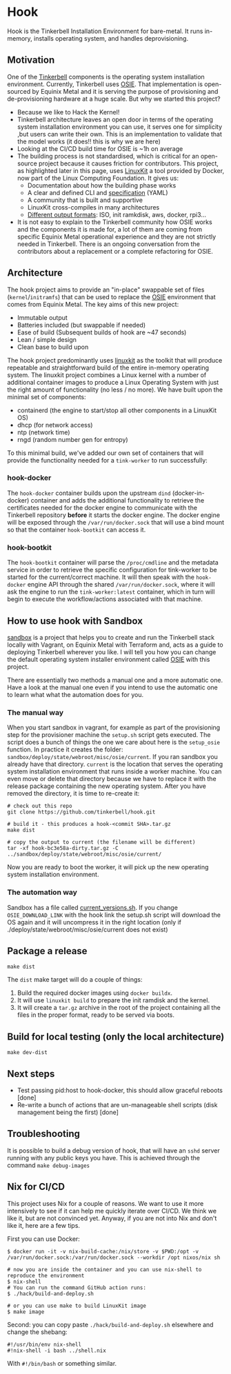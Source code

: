 # Hook

Hook is the Tinkerbell Installation Environment for bare-metal.
It runs in-memory, installs operating system, and handles deprovisioning.

## Motivation

<!-- TODO: Move this to the documentation repository once this is part of the Tinkerbell organisation. -->

One of the [Tinkerbell] components is the operating system installation environment.
Currently, Tinkerbell uses [OSIE].
That implementation is open-sourced by Equinix Metal and it is serving the purpose of provisioning and de-provisioning hardware at a huge scale.
But why we started this project?

- Because we like to Hack the Kernel!
- Tinkerbell architecture leaves an open door in terms of the operating system installation environment you can use, it serves one for simplicity ,but users can write their own.
  This is an implementation to validate that the model works (it does!! this is why we are here)
- Looking at the CI/CD build time for OSIE is ~1h on average
- The building process is not standardised, which is critical for an open-source project because it causes friction for contributors.
  This project, as highlighted later in this page, uses [LinuxKit] a tool provided by Docker, now part of the Linux Computing Foundation.
  It gives us:
  - Documentation about how the building phase works
  - A clear and defined CLI and [specification] (YAML)
  - A community that is built and supportive
  - LinuxKit cross-compiles in many architectures
  - [Different output formats]: ISO, init ramkdisk, aws, docker, rpi3...
- It is not easy to explain to the Tinkerbell community how OSIE works and the components it is made for, a lot of them are coming from specific Equinix Metal operational experience and they are not strictly needed in Tinkerbell.
  There is an ongoing conversation from the contributors about a replacement or a complete refactoring for OSIE.

## Architecture

The hook project aims to provide an "in-place" swappable set of files (`kernel`/`initramfs`) that can be used to replace the [OSIE] environment that comes from Equinix Metal.
The key aims of this new project:

- Immutable output
- Batteries included (but swappable if needed)
- Ease of build (Subsequent builds of hook are ~47 seconds)
- Lean / simple design
- Clean base to build upon

The hook project predominantly uses [linuxkit] as the toolkit that will produce repeatable and straightforward build of the entire in-memory operating system.
The linuxkit project combines a Linux kernel with a number of additional container images to produce a Linux Operating System with just the right amount of functionality (no less / no more).
We have built upon the minimal set of components:

- containerd (the engine to start/stop all other components in a LinuxKit OS)
- dhcp (for network access)
- ntp (network time)
- rngd (random number gen for entropy)

To this minimal build, we've added our own set of containers that will provide the functionality needed for a `tink-worker` to run successfully:

### hook-docker

The `hook-docker` container builds upon the upstream `dind` (docker-in-docker) container and adds the additional functionality to retrieve the certificates needed for the docker engine to communicate with the Tinkerbell repository **before** it starts the docker engine.
The docker engine will be exposed through the `/var/run/docker.sock` that will use a bind mount so that the container `hook-bootkit` can access it.

### hook-bootkit

The `hook-bootkit` container will parse the `/proc/cmdline` and the metadata service in order to retrieve the specific configuration for tink-worker to be started for the current/correct machine.
It will then speak with the `hook-docker` engine API through the shared `/var/run/docker.sock`, where it will ask the engine to run the `tink-worker:latest` container, which in turn will begin to execute the workflow/actions associated with that machine.

## How to use hook with Sandbox

[sandbox] is a project that helps you to create and run the Tinkerbell stack locally with Vagrant, on Equinix Metal with Terraform and, acts as a guide to deploying Tinkerbell wherever you like.
I will tell you how you can change the default operating system installer environment called [OSIE] with this project.

There are essentially two methods a manual one and a more automatic one.
Have a look at the manual one even if you intend to use the automatic one to learn what what the automation does for you.

### The manual way

When you start sandbox in vagrant, for example as part of the provisioning step for the provisioner machine the `setup.sh` script gets executed.
The script does a bunch of things the one we care about here is the `setup_osie` function.
In practice it creates the folder: `sandbox/deploy/state/webroot/misc/osie/current`.
If you ran sandbox you already have that directory.
`current` is the location that serves the operating system installation environment that runs inside a worker machine.
You can even move or delete that directory because we have to replace it with the release package containing the new operating system.
After you have removed the directory, it is time to re-create it:

```
# check out this repo
git clone https://github.com/tinkerbell/hook.git

# build it - this produces a hook-<commit SHA>.tar.gz
make dist

# copy the output to current (the filename will be different)
tar -xf hook-bc3e58a-dirty.tar.gz -C ../sandbox/deploy/state/webroot/misc/osie/current/
```

Now you are ready to boot the worker, it will pick up the new operating system installation environment.

### The automation way

Sandbox has a file called [current_versions.sh].
If you change `OSIE_DOWNLOAD_LINK` with the hook link the setup.sh script will download the OS again and it will uncompress it in the right location (only if ./deploy/state/webroot/misc/osie/current does not exist)

## Package a release

```
make dist
```

The `dist` make target will do a couple of things:

1. Build the required docker images using `docker buildx`.
2. It will use `linuxkit build` to prepare the init ramdisk and the kernel.
3. It will create a `tar.gz` archive in the root of the project containing all the files in the proper format, ready to be served via boots.

## Build for local testing (only the local architecture)

```
make dev-dist
```

## Next steps

- Test passing pid:host to hook-docker, this should allow graceful reboots [done]
- Re-write a bunch of actions that are un-manageable shell scripts (disk management being the first) [done]

## Troubleshooting

It is possible to build a debug version of hook, that will have an `sshd` server running with any public keys you have.
This is achieved through the command `make debug-images`

## Nix for CI/CD

This project uses Nix for a couple of reasons.
We want to use it more intensively to see if it can help me quickly iterate over CI/CD.
We think we like it, but are not convinced yet.
Anyway, if you are not into Nix and don't like it, here are a few tips.

First you can use Docker:

```terminal
$ docker run -it -v nix-build-cache:/nix/store -v $PWD:/opt -v /var/run/docker.sock:/var/run/docker.sock --workdir /opt nixos/nix sh

# now you are inside the container and you can use nix-shell to reproduce the environment
$ nix-shell
# You can run the command GitHub action runs:
$ ./hack/build-and-deploy.sh

# or you can use make to build LinuxKit image
$ make image
```

Second: you can copy paste `./hack/build-and-deploy.sh` elsewhere and change the shebang:

```
#!/usr/bin/env nix-shell
#!nix-shell -i bash ../shell.nix
```

With `#!/bin/bash` or something similar.

[current_versions.sh]: https://github.com/tinkerbell/sandbox/blob/main/current_versions.sh
[different output formats]: https://github.com/linuxkit/linuxkit/blob/master/README.md#booting-and-testing
[linuxkit]: https://github.com/linuxkit/linuxkit
[osie]: https://github.com/tinkebell/osie
[sandbox]: https://github.com/tinkerbell/sandbox
[specification]: https://github.com/linuxkit/linuxkit/blob/master/docs/yaml.md
[tinkerbell]: https://tinkerbell.org
